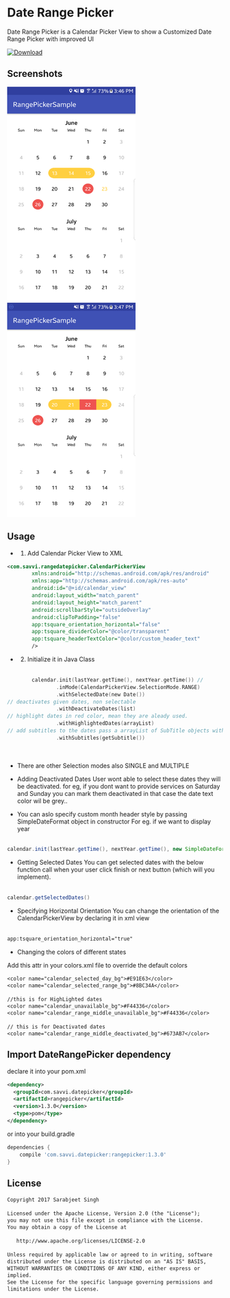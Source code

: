 Date Range Picker 
===================
Date Range Picker is a Calendar Picker View to show a Customized Date Range Picker with improved UI

[ ![Download](https://api.bintray.com/packages/savvisingh/maven/date-range-picker/images/download.svg?version=1.3) ](https://bintray.com/savvisingh/maven/date-range-picker/1.3/link)

Screenshots
-----------
<img src="art/device-2017-06-23-154706.png" alt="alt text" width="300" height="500"> <img src="art/device-2017-06-23-154757.png" alt="alt text" width="300" height="500">

Usage
-----
* 1. Add Calendar Picker View to XML

```xml
<com.savvi.rangedatepicker.CalendarPickerView
        xmlns:android="http://schemas.android.com/apk/res/android"
        xmlns:app="http://schemas.android.com/apk/res-auto"
        android:id="@+id/calendar_view"
        android:layout_width="match_parent"
        android:layout_height="match_parent"
        android:scrollbarStyle="outsideOverlay"
        android:clipToPadding="false"
        app:tsquare_orientation_horizontal="false"
        app:tsquare_dividerColor="@color/transparent"
        app:tsquare_headerTextColor="@color/custom_header_text"
        /> 
 ```
 
* 2. Initialize it in Java Class
      
```kotlin

        calendar.init(lastYear.getTime(), nextYear.getTime()) //
                .inMode(CalendarPickerView.SelectionMode.RANGE)
                .withSelectedDate(new Date())
// deactivates given dates, non selectable
                .withDeactivateDates(list)
// highlight dates in red color, mean they are aleady used.
                .withHighlightedDates(arrayList)
// add subtitles to the dates pass a arrayList of SubTitle objects with date and text
                .withSubtitles(getSubtitle())
                
 
```
 * There are other Selection modes also SINGLE and MULTIPLE
 * Adding Deactivated Dates
  User wont able to select these dates they will be deactivated.
  for eg, if you dont want to provide services on Saturday and Sunday you can mark them deactivated in that case the date text color wil be grey..
  
 * You can aslo specify custom month header style by passing SimpleDateFormat object in constructor
   For eg. if we want to display year

```java

calendar.init(lastYear.getTime(), nextYear.getTime(), new SimpleDateFormat("MMMM, YYYY", Locale.getDefault()));

 ``` 
 
 * Getting Selected Dates
You can get selected dates with the below function call when your user click finish or next button (which will you implement).

```java

calendar.getSelectedDates()

 ``` 
 
 * Specifying Horizontal Orientation
You can change the orientation of the CalendarPickerView by declaring it in xml view

```xml

app:tsquare_orientation_horizontal="true"

 ``` 
 
  * Changing the colors of different states
  
  Add this attr in your colors.xml file to override the default colors
       
    <color name="calendar_selected_day_bg">#E91E63</color>    
    <color name="calendar_selected_range_bg">#8BC34A</color>
    
    //this is for HighLighted dates
    <color name="calendar_unavailable_bg">#F44336</color>
    <color name="calendar_range_middle_unavailable_bg">#F44336</color>
    
    // this is for Deactivated dates
    <color name="calendar_range_middle_deactivated_bg">#673AB7</color>


 Import DateRangePicker dependency
------------------------------------

declare it into your pom.xml

```xml
<dependency>
  <groupId>com.savvi.datepicker</groupId>
  <artifactId>rangepicker</artifactId>
  <version>1.3.0</version>
  <type>pom</type>
</dependency>
```
or into your build.gradle

```groovy
dependencies {
    compile 'com.savvi.datepicker:rangepicker:1.3.0'
}
```

 License
---------

    Copyright 2017 Sarabjeet Singh

    Licensed under the Apache License, Version 2.0 (the "License");
    you may not use this file except in compliance with the License.
    You may obtain a copy of the License at

       http://www.apache.org/licenses/LICENSE-2.0

    Unless required by applicable law or agreed to in writing, software
    distributed under the License is distributed on an "AS IS" BASIS,
    WITHOUT WARRANTIES OR CONDITIONS OF ANY KIND, either express or implied.
    See the License for the specific language governing permissions and
    limitations under the License.
